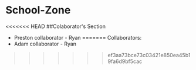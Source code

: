 # School-Zone

<<<<<<< HEAD
##Colaborator's Section
- Preston
collaborator - Ryan
=======
Collaborators:
- Adam
collaborator - Ryan
>>>>>>> ef3aa73bce73c03421e850ea45b19fa6d9bf5cac
